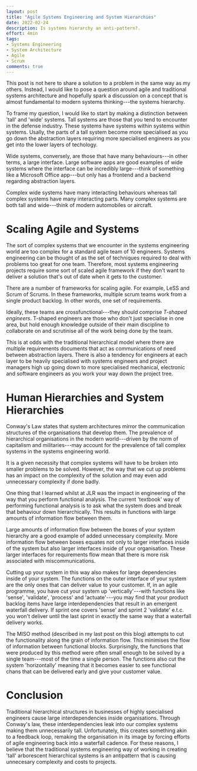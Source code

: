```yaml
---
layout: post
title: "Agile Systems Engineering and System Hierarchies"
date: 2022-02-24
description: Is systems hierarchy an anti-pattern?.
effort: 4min
tags:
- Systems Engineering
- System Architecture
- Agile
- Scrum
comments: true
---
```


This post is not here to share a solution to a problem in the same way as my others. Instead, I would like to pose a question around agile and traditional systems architecture and hopefully spark a discussion on a concept that is almost fundamental to modern systems thinking---the systems hierarchy.

<!--more-->

To frame my question, I would like to start by making a distinction between 'tall' and 'wide' systems. Tall systems are those that you tend to encounter in the defense industry. These systems have systems within systems within systems. Usally, the parts of a tall system become more specialised as you go down the abstraction layers requiring more specialised engineers as you get into the lower layers of techology.

Wide systems, conversely, are those that have many behaviours---in other terms, a large interface. Large software apps are good examples of wide systems where the interface can be incredibly large---think of something like a Microsoft Office app---but only has a frontend and a backend regarding abstraction layers.

Complex wide systems have many interacting behaviours whereas tall complex systems have many interacting parts. Many complex systems are both tall and wide---think of modern automobiles or aircraft.

Scaling Agile and Systems
=========================

The sort of complex systems that we encounter in the systems engineering world are too complex for a standard agile team of 10 engineers. Systems engineering can be thought of as the set of techniques required to deal with problems too great for one team. Therefore, most systems engineering projects require some sort of scaled agile framework if they don't want to deliver a solution that's out of date when it gets to the customer.

There are a number of frameworks for scaling agile. For example, LeSS and Scrum of Scrums. In these frameworks, multiple scrum teams work from a single product backlog. In other words, one set of requirements.

Ideally, these teams are crossfunctional---they should comprise *T-shaped engineers*. T-shaped engineers are those who don't just specialise in one area, but hold enough knowledge outside of their main discipline to collaborate on and scrutinise all of the work being done by the team.  

This is at odds with the traditional hierarchical model where there are multiple requirements documents that act as communications of need between abstraction layers. There is also a tendency for engineers at each layer to be heavily specialised with systems engineers and project managers high up going down to more specialised mechanical, electronic and software engineers as you work your way down the project tree.

Human Hierarchies and System Hierarchies
========================================

Conway's Law states that system architectures mirror the communication structures of the organisations that develop them. The prevalence of hierarchical organisations in the modern world---driven by the norm of capitalism and militaries---may account for the prevalence of tall complex systems in the systems engineering world.

It is a given necessity that complex systems will have to be broken into smaller problems to be solved. However, the way that we cut up problems has an impact on the complexity of the solution and may even add unnecessary complexity if done badly.

One thing that I learned whilst at JLR was the impact in engineering of the way that you perform functional analysis. The current 'textbook' way of performing functional analysis is to ask what the system does and break that behaviour down hierarchically. This results in functions with large amounts of information flow between them.

Large amounts of information flow between the boxes of your system hierarchy are a good example of added unnecessary complexity. More information flow between boxes equates not only to larger interfaces inside of the system but also larger interfaces inside of your organisation. These larger interfaces for requirements flow mean that there is more risk associated with miscommunications.

Cutting up your system in this way also makes for large dependencies inside of your system. The functions on the outer interface of your system are the only ones that can deliver value to your customer. If, in an agile programme, you have cut your system up 'vertically'---with functions like 'sense', 'validate', 'process' and 'actuate'---you may find that your product backlog items have large interdependencies that result in an emergent waterfall delivery. If sprint one covers 'sense' and sprint 2 'validate' e.t.c. you won't deliver until the last sprint in exactly the same way that a waterfall delivery works.

The MISO method (described in my last post on this blog) attempts to cut the functionality along the grain of information flow. This minimises the flow of information between functional blocks. Surprisingly, the functions that were produced by this method were often small enough to be solved by a single team---most of the time a single person. The functions also cut the system 'horizontally' meaning that it becomes easier to see functional chans that can be delivered early and give your customer value.

Conclusion
==========

Traditional hierarchical structures in businesses of highly specialised engineers cause large interdependencies inside organisations. Through Conway's law, these interdependencies leak into our complex systems making them unnecessarily tall. Unfortunately, this creates something akin to a feedback loop, remaking the organisation in its image by forcing efforts of agile engineering back into a waterfall cadence. For these reasons, I believe that the traditional systems engineering way of working in creating 'tall' arborescent hierarchical systems is an antipattern that is causing unnecesary complexity and costs to projects.